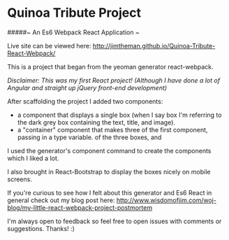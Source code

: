 # Quinoa Tribute Project
#####~ An Es6 Webpack React Application ~



Live site can be viewed here: http://jimtheman.github.io/Quinoa-Tribute-React-Webpack/


This is a project that began from the yeoman generator react-webpack.


*Disclaimer: This was my first React project!*
*(Although I have done a lot of Angular and straight up jQuery front-end development)*

After scaffolding the project I added two components:

- a component that displays a single box (when I say box I'm referring to the dark grey box containing the text, title, and image). 
- a "container" component that makes three of the first component, passing in a type variable. of the three boxes, and 


I used the generator's component command to create the components which I liked a lot.

I also brought in React-Bootstrap to display the boxes nicely on mobile screens.


If you're curious to see how I felt about this generator and Es6 React in general check out my blog post here: http://www.wisdomofjim.com/woj-blog/my-little-react-webpack-project-postmortem


I'm always open to feedback so feel free to open issues with comments or suggestions. Thanks!  :)
